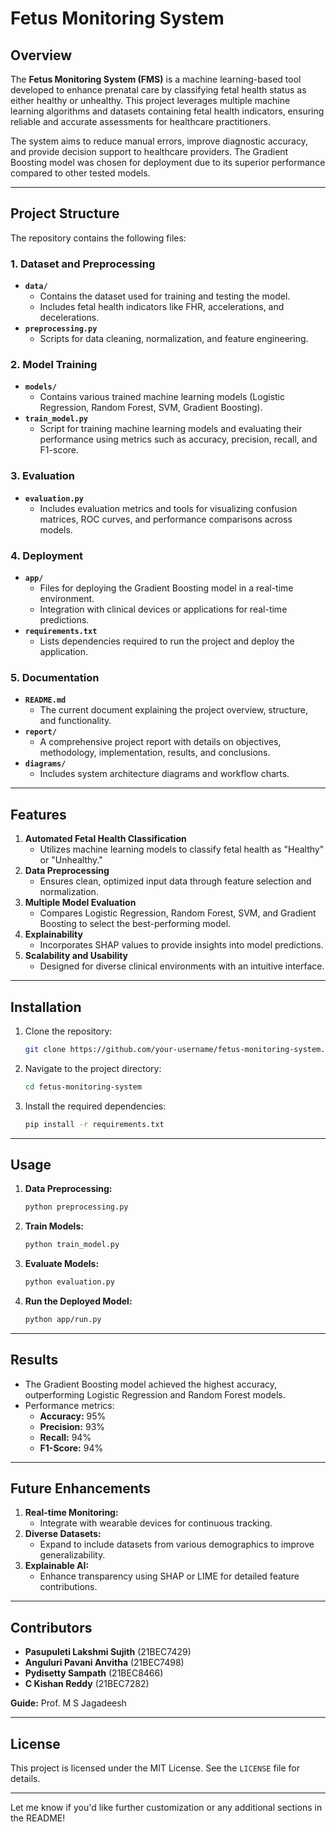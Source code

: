 # Fetus Monitoring System

## Overview

The **Fetus Monitoring System (FMS)** is a machine learning-based tool developed to enhance prenatal care by classifying fetal health status as either healthy or unhealthy. This project leverages multiple machine learning algorithms and datasets containing fetal health indicators, ensuring reliable and accurate assessments for healthcare practitioners.

The system aims to reduce manual errors, improve diagnostic accuracy, and provide decision support to healthcare providers. The Gradient Boosting model was chosen for deployment due to its superior performance compared to other tested models.

---

## Project Structure

The repository contains the following files:

### 1. **Dataset and Preprocessing**
   - **`data/`**
     - Contains the dataset used for training and testing the model.
     - Includes fetal health indicators like FHR, accelerations, and decelerations.
   - **`preprocessing.py`**
     - Scripts for data cleaning, normalization, and feature engineering.

### 2. **Model Training**
   - **`models/`**
     - Contains various trained machine learning models (Logistic Regression, Random Forest, SVM, Gradient Boosting).
   - **`train_model.py`**
     - Script for training machine learning models and evaluating their performance using metrics such as accuracy, precision, recall, and F1-score.

### 3. **Evaluation**
   - **`evaluation.py`**
     - Includes evaluation metrics and tools for visualizing confusion matrices, ROC curves, and performance comparisons across models.

### 4. **Deployment**
   - **`app/`**
     - Files for deploying the Gradient Boosting model in a real-time environment.
     - Integration with clinical devices or applications for real-time predictions.
   - **`requirements.txt`**
     - Lists dependencies required to run the project and deploy the application.

### 5. **Documentation**
   - **`README.md`**
     - The current document explaining the project overview, structure, and functionality.
   - **`report/`**
     - A comprehensive project report with details on objectives, methodology, implementation, results, and conclusions.
   - **`diagrams/`**
     - Includes system architecture diagrams and workflow charts.

---

## Features

1. **Automated Fetal Health Classification**
   - Utilizes machine learning models to classify fetal health as "Healthy" or "Unhealthy."
2. **Data Preprocessing**
   - Ensures clean, optimized input data through feature selection and normalization.
3. **Multiple Model Evaluation**
   - Compares Logistic Regression, Random Forest, SVM, and Gradient Boosting to select the best-performing model.
4. **Explainability**
   - Incorporates SHAP values to provide insights into model predictions.
5. **Scalability and Usability**
   - Designed for diverse clinical environments with an intuitive interface.

---

## Installation

1. Clone the repository:
   ```bash
   git clone https://github.com/your-username/fetus-monitoring-system.git
   ```
2. Navigate to the project directory:
   ```bash
   cd fetus-monitoring-system
   ```
3. Install the required dependencies:
   ```bash
   pip install -r requirements.txt
   ```

---

## Usage

1. **Data Preprocessing:**
   ```bash
   python preprocessing.py
   ```
2. **Train Models:**
   ```bash
   python train_model.py
   ```
3. **Evaluate Models:**
   ```bash
   python evaluation.py
   ```
4. **Run the Deployed Model:**
   ```bash
   python app/run.py
   ```

---

## Results

- The Gradient Boosting model achieved the highest accuracy, outperforming Logistic Regression and Random Forest models.
- Performance metrics:
  - **Accuracy:** 95%
  - **Precision:** 93%
  - **Recall:** 94%
  - **F1-Score:** 94%

---

## Future Enhancements

1. **Real-time Monitoring:**
   - Integrate with wearable devices for continuous tracking.
2. **Diverse Datasets:**
   - Expand to include datasets from various demographics to improve generalizability.
3. **Explainable AI:**
   - Enhance transparency using SHAP or LIME for detailed feature contributions.

---

## Contributors

- **Pasupuleti Lakshmi Sujith** (21BEC7429)
- **Anguluri Pavani Anvitha** (21BEC7498)
- **Pydisetty Sampath** (21BEC8466)
- **C Kishan Reddy** (21BEC7282)

**Guide:** Prof. M S Jagadeesh

---

## License

This project is licensed under the MIT License. See the `LICENSE` file for details.

---

Let me know if you'd like further customization or any additional sections in the README!

